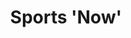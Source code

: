 ---
  title: Sports 'Now'
  description: Development of some of today's College sports
  latitude: -26.172484
  longitude: 28.076364
  cards:
    - poi-025-card-001.md
    - poi-025-card-002.md
    - poi-025-card-003.md
    - poi-025-card-004.md
    - poi-025-card-005.md
    - poi-025-card-006.md
    - poi-025-card-007.md
    - poi-025-card-008.md
    - poi-025-card-009.md
    - poi-025-card-010.md
    - poi-025-card-011.md
  themes:
    - Koch Street
    - Brothers today at Sacred Heart
    - Alumni
    - Grounds and Buildings
    - Traditions and Innovations
---